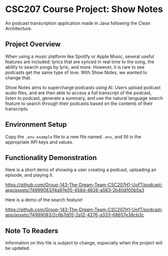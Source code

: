 # CSC207 Course Project: Show Notes

An podcast transcription application made in Java following the Clean Architecture.

## Project Overview
When using a music platform like Spotify or Apple Music, several useful features are included: lyrics that are synced in real time to the song, the ability to search songs by lyric, and more. However, it is rare to see podcasts get the same type of love. With Show Notes, we wanted to change that.

Show Notes aims to supercharge podcasts using AI. Users upload podcast audio files, and are then able to access a full transcript of the podcast, listen to podcast, generate a summary, and use the natural language search feature to search through their podcasts based on the contents of their transcripts. 
## Environment Setup
Copy the `.env.example` file to a new file named `.env`, and fill in the appropriate API keys and values.
## Functionality Demonstration
Here is a short demo of showing a user creating a podcast, uploading an episode, and playing it.

https://github.com/Group-143-The-Dream-Team-CSC207H1-UofT/podcast-app/assets/74999083/f4a97e05-456d-4626-a583-2b40d100b5a3

Here is a demo of the search feature!

https://github.com/Group-143-The-Dream-Team-CSC207H1-UofT/podcast-app/assets/74999083/2c6b7d05-2a12-4276-a333-68657e38cb3c


## Note To Readers
Information on this file is subject to change, especially when the project will be updated. 
